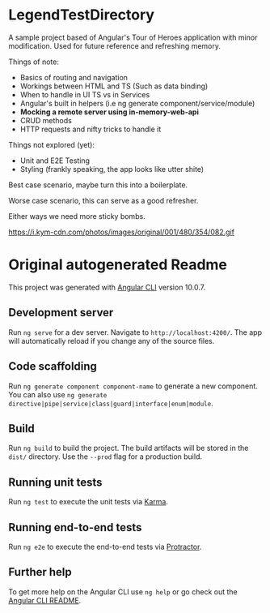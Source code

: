

# LegendTestDirectory

A sample project based of Angular's Tour of Heroes application with minor modification. Used for future reference and refreshing memory.

Things of note:

* Basics of routing and navigation
* Workings between HTML and TS (Such as data binding)
* When to handle in UI TS vs in Services
* Angular's built in helpers (i.e ng generate component/service/module)
* <b>Mocking a remote server using in-memory-web-api</b>
* CRUD methods
* HTTP requests and nifty tricks to handle it

Things not explored (yet):

* Unit and E2E Testing
* Styling (frankly speaking, the app looks like utter shite)

Best case scenario, maybe turn this into a boilerplate.

Worse case scenario, this can serve as a good refresher.

Either ways we need more sticky bombs.

https://i.kym-cdn.com/photos/images/original/001/480/354/082.gif


# Original autogenerated Readme

This project was generated with [Angular CLI](https://github.com/angular/angular-cli) version 10.0.7.

## Development server

Run `ng serve` for a dev server. Navigate to `http://localhost:4200/`. The app will automatically reload if you change any of the source files.

## Code scaffolding

Run `ng generate component component-name` to generate a new component. You can also use `ng generate directive|pipe|service|class|guard|interface|enum|module`.

## Build

Run `ng build` to build the project. The build artifacts will be stored in the `dist/` directory. Use the `--prod` flag for a production build.

## Running unit tests

Run `ng test` to execute the unit tests via [Karma](https://karma-runner.github.io).

## Running end-to-end tests

Run `ng e2e` to execute the end-to-end tests via [Protractor](http://www.protractortest.org/).

## Further help

To get more help on the Angular CLI use `ng help` or go check out the [Angular CLI README](https://github.com/angular/angular-cli/blob/master/README.md).
